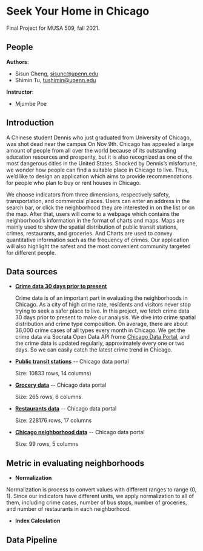 # Seek Your Home in Chicago

Final Project for MUSA 509, fall 2021.

## People
**Authors**:
* Sisun Cheng, sisunc@upenn.edu
* Shimin Tu, tushimin@upenn.edu

**Instructor**:
* Mjumbe Poe

## Introduction

A Chinese student Dennis who just graduated from University of Chicago, was shot dead near the campus On Nov 9th.  Chicago has appealed a large amount of people from all over the world because of its outstanding education resources and prosperity, but it is also recognized as one of the most dangerous cities in the United States. Shocked by Dennis’s misfortune, we wonder how people can find a suitable place in Chicago to live. Thus, we’d like to design an application which aims to provide recommendations for people who plan to buy or rent houses in Chicago. 

We choose indicators from three dimensions, respectively safety, transportation, and commercial places. Users can enter an address in the search bar, or click the neighborhood they are interested in on the list or on the map. After that, users will come to a webpage which contains the neighborhood’s information in the format of charts and maps. Maps are mainly used to show the spatial distribution of public transit stations, crimes, restaurants, and groceries.  And Charts are used to convey quantitative information such as the frequency of crimes. Our application will also highlight the safest and the most convenient community targeted for different people. 

## Data sources

 -   **[Crime data 30 days prior to present](https://data.cityofchicago.org/Public-Safety/Crimes-2001-to-Present/ijzp-q8t2)** 
       
       Crime data is of an important part in evaluating the neighborhoods in Chicago. As a city of high crime rate, residents and visitors never stop trying to seek a safer place to live. In this project, we fetch crime data 30 days prior to present to make our analysis. We dive into crime spatial distribution and crime type composition. On average, there are about 36,000 crime cases of all types every month in Chicago. 
       We get the crime data via Socrata Open Data API frome [Chicago Data Portal](https://data.cityofchicago.org/), and the crime data is updated regularly, approximately every one or two days. So we can easily catch the latest crime trend in Chicago.

 - 	 **[Public transit stations](https://data.cityofchicago.org/Transportation/CTA-Bus-Stops/hvnx-qtky)** -- Chicago data portal
        
       Size: 10833 rows, 14 columns)

 - 	 **[Grocery data](https://data.cityofchicago.org/Community-Economic-Development/Grocery-Stores-2013/53t8-wyrc)** -- Chicago data portal

       Size: 265 rows, 6 columns.

 - 	**[Restaurants data](https://data.cityofchicago.org/Health-Human-Services/Food-Inspections-Dashboard/2bnm-jnvb)** -- Chicago data portal
       
       Size: 228176 rows, 17 columns

 - 	**[Chicago neighborhood data](https://data.cityofchicago.org/Facilities-Geographic-Boundaries/Boundaries-Neighborhoods/bbvz-uum9)** -- Chicago data portal

       Size: 99 rows, 5 columns

## Metric in evaluating neighborhoods

 - **Normalization**

Normalization is process to convert values with different ranges to range (0, 1). Since our indicators have different units, we apply normalization to all of them, including crime cases, number of bus stops, number of groceries, and number of restaurants in each neighborhood.  

 - **Index Calculation**

## Data Pipeline

